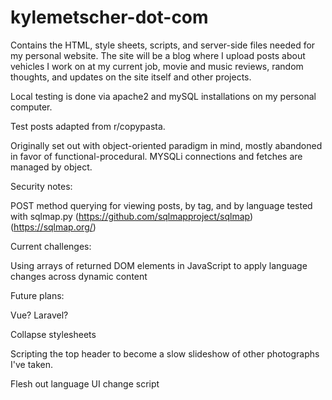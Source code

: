 # kylemetscher-dot-com

Contains the HTML, style sheets, scripts, and server-side files needed for my personal website. The site will be a blog where I upload posts about vehicles I work
on at my current job, movie and music reviews, random thoughts, and updates on the site itself and other projects.

Local testing is done via apache2 and mySQL installations on my personal computer.

Test posts adapted from r/copypasta.

Originally set out with object-oriented paradigm in mind, mostly abandoned in favor of functional-procedural. MYSQLi connections and fetches are managed by object.

Security notes:

POST method querying for viewing posts, by tag, and by language tested with sqlmap.py (https://github.com/sqlmapproject/sqlmap) (https://sqlmap.org/)

Current challenges:

Using arrays of returned DOM elements in JavaScript to apply language changes across dynamic content

Future plans:

Vue? Laravel?

Collapse stylesheets

Scripting the top header to become a slow slideshow of other photographs I've taken.

Flesh out language UI change script
